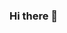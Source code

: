 ### Hi there 👋

<!--
**Dracorex13/Dracorex13** is a ✨ _special_ ✨ repository because its `README.md` (this file) appears on your GitHub profile.

Here are some ideas to get you started:

- 🔭 I’m currently working on homework
- 🌱 I’m currently learning UBD
- 👯 I’m looking to collaborate on my Uni-mates 
- 🤔 I’m looking for help with this task
- 💬 Ask me about my email
- 📫 How to reach me: ask me
- 😄 Pronouns: snuonorP 😄 
- ⚡ Fun fact:  boxer's gloves in fact are varejki
-->
